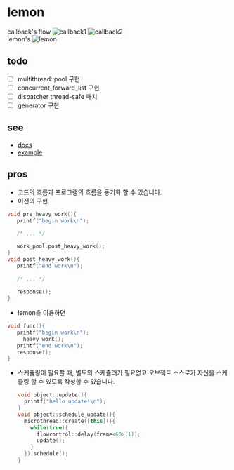 lemon
====

callback's flow
![callback1](imgs/callback1.png)
![callback2](imgs/callback2.png)<br>
lemon's
![lemon](imgs/lemon_flow.png)

todo
----
* [ ] multithread::pool 구현
* [ ] concurrent_forward_list 구현
* [ ] dispatcher thread-safe 패치
* [ ] generator 구현

see
----
  * [docs](doc/)
  * [example](example/)

pros
----
* 코드의 흐름과 프로그램의 흐름을 동기화 할 수 있습니다.
 * 이전의 구현
 ```C++
 void pre_heavy_work(){
    printf("begin work\n");
   
    /* ... */

    work_pool.post_heavy_work();
 }
 void post_heavy_work(){
    printf("end work\n");
   
    /* ... */
   
    response();
 }
 ```
 * lemon을 이용하면
 
 ```C++
 void func(){
    printf("begin work\n");
      heavy_work();
    printf("end work\n");
    response();
 }
 ```
* 스케쥴링이 필요할 때, 별도의 스케쥴러가 필요없고 오브젝트 스스로가 자신을 스케쥴링 할 수 있도록 작성할 수 있습니다.

  ```C++
  void object::update(){
    printf("hello update!\n");
  }
  void object::schedule_update(){
    microthread::create([this](){
      while(true){
        flowcontrol::delay(frame<60>(1));
        update();
      }
    }).schedule();
  }
  ```
